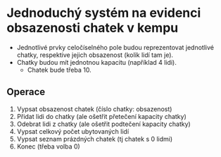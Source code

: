 # Jednoduchý systém na evidenci obsazenosti chatek v kempu

- Jednotlivé prvky celočíselného pole budou reprezentovat jednotlivé chatky, respektive jejich obsazenost (kolik lidí tam je).
- Chatky budou mít jednotnou kapacitu (například 4 lidi).
  - Chatek bude třeba 10.

## Operace

1. Vypsat obsazenost chatek (číslo chatky: obsazenost)
2. Přidat lidi do chatky (ale ošetřit přetečení kapacity chatky)
3. Odebrat lidi z chatky (ale ošetřit podtečení kapacity chatky) 
4. Vypsat celkový počet ubytovaných lidí
5. Vypsat seznam prázdných chatek (tj chatek s 0 lidmi)
6. Konec (třeba volba 0)

